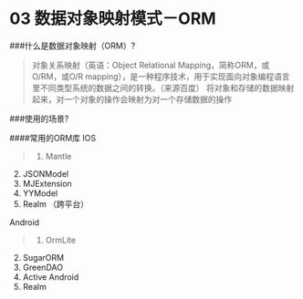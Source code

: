 # 03 数据对象映射模式－ORM
###什么是数据对象映射（ORM）?

> 对象关系映射（英语：Object Relational Mapping，简称ORM，或O/RM，或O/R mapping），是一种程序技术，用于实现面向对象编程语言里不同类型系统的数据之间的转换。（来源百度） 
> 将对象和存储的数据映射起来，对一个对象的操作会映射为对一个存储数据的操作

###使用的场景?

####常用的ORM库
IOS


> 1. Mantle
2. JSONModel
3. MJExtension
4. YYModel
5. Realm （跨平台）



Android

> 1. OrmLite
2. SugarORM
3. GreenDAO
4. Active Android
5. Realm





